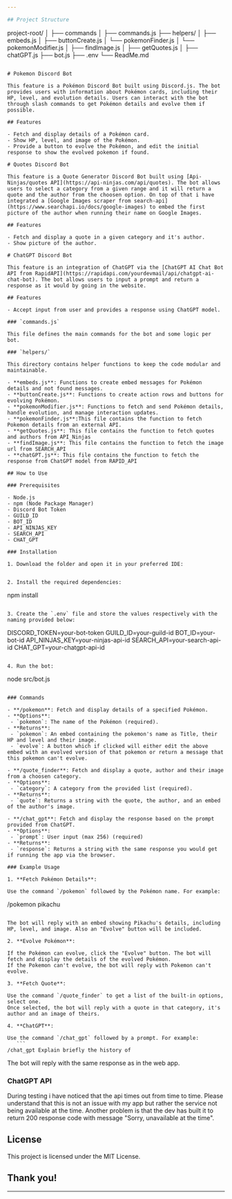 ```yaml
---

## Project Structure

```
project-root/
│
├── commands 
│   ├── commands.js
├── helpers/
│   ├── embeds.js
│   ├── buttonCreate.js
│   └── pokemonFinder.js
│   └── pokemonModifier.js
│   ├── findImage.js
│   ├── getQuotes.js
│   ├── chatGPT.js
├── bot.js
├── .env
└── ReadMe.md
```

# Pokemon Discord Bot

This feature is a Pokémon Discord Bot built using Discord.js. The bot provides users with information about Pokémon cards, including their HP, level, and evolution details. Users can interact with the bot through slash commands to get Pokémon details and evolve them if possible.

## Features

- Fetch and display details of a Pokémon card.
- Show HP, level, and image of the Pokémon.
- Provide a button to evolve the Pokémon, and edit the initial response to show the evolved pokemon if found.

# Quotes Discord Bot

This feature is a Quote Generator Discord Bot built using [Api-Ninjas/quotes API](https://api-ninjas.com/api/quotes). The bot allows users to select a category from a given range and it will return a quote and the author from the choosen option. On top of that i have integrated a [Google Images scraper from search-api](https://www.searchapi.io/docs/google-images) to embed the first picture of the author when running their name on Google Images. 

## Features

- Fetch and display a quote in a given category and it's author.
- Show picture of the author.

# ChatGPT Discord Bot

This feature is an integration of ChatGPT via the [ChatGPT AI Chat Bot API from RapidAPI](https://rapidapi.com/yourdevmail/api/chatgpt-ai-chat-bot). The bot allows users to input a prompt and return a response as it would by going in the website.

## Features

- Accept input from user and provides a response using ChatGPT model.
 
### `commands.js`

This file defines the main commands for the bot and some logic per bot.

### `helpers/`

This directory contains helper functions to keep the code modular and maintainable.

- **embeds.js**: Functions to create embed messages for Pokémon details and not found messages.
- **buttonCreate.js**: Functions to create action rows and buttons for evolving Pokémon.
- **pokemonModifier.js**: Functions to fetch and send Pokémon details, handle evolution, and manage interaction updates.
- **pokemonFinder.js**:This file contains the function to fetch Pokemon details from an external API.
- **getQuotes.js**: This file contains the function to fetch quotes and authors from API_Ninjas
- **findImage.js**: This file contains the function to fetch the image url from SEARCH_API
- **chatGPT.js**: This file contains the function to fetch the response from ChatGPT model from RAPID_API

## How to Use

### Prerequisites

- Node.js
- npm (Node Package Manager)
- Discord Bot Token
- GUILD_ID
- BOT_ID
- API_NINJAS_KEY
- SEARCH_API
- CHAT_GPT

### Installation

1. Download the folder and open it in your preferred IDE:


2. Install the required dependencies:

   ```
   npm install
   ```

3. Create the `.env` file and store the values respectively with the naming provided below:

   ```
   DISCORD_TOKEN=your-bot-token
   GUILD_ID=your-guild-id
   BOT_ID=your-bot-id
   API_NINJAS_KEY=your-ninjas-api-id
   SEARCH_API=your-search-api-id
   CHAT_GPT=your-chatgpt-api-id
   ```

4. Run the bot:

   ```
   node src/bot.js
   ```

### Commands

- **/pokemon**: Fetch and display details of a specified Pokémon.
  - **Options**: 
    - `pokemon`: The name of the Pokémon (required).
  - **Returns**: 
    - `pokemon`: An embed containing the pokemon's name as Title, their HP and level and their image.
    - `evolve`: A button which if clicked will either edit the above embed with an evolved version of that pokemon or return a message that this pokemon can't evolve.

- **/quote_finder**: Fetch and display a quote, author and their image from a choosen category.
  - **Options**: 
    - `category`: A category from the provided list (required).
  - **Returns**: 
    - `quote`: Returns a string with the quote, the author, and an embed of the author's image.

- **/chat_gpt**: Fetch and display the response based on the prompt provided from ChatGPT.
  - **Options**: 
    - `prompt`: User input (max 256) (required)
  - **Returns**: 
    - `response`: Returns a string with the same response you would get if running the app via the browser.

### Example Usage

1. **Fetch Pokémon Details**:

   Use the command `/pokemon` followed by the Pokémon name. For example:

   ```
   /pokemon pikachu
   ```

   The bot will reply with an embed showing Pikachu's details, including HP, level, and image. Also an "Evolve" button will be included.

2. **Evolve Pokémon**:

   If the Pokémon can evolve, click the "Evolve" button. The bot will fetch and display the details of the evolved Pokémon.
   If the Pokemon can't evolve, the bot will reply with Pokemon can't evolve.

3. **Fetch Quote**:

   Use the command `/quote_finder` to get a list of the built-in options, select one.
   Once selected, the bot will reply with a quote in that category, it's author and an image of theirs.
   
4. **ChatGPT**:

   Use the command `/chat_gpt` followed by a prompt. For example:
      ```
   /chat_gpt Explain briefly the history of 
   ```
   The bot will reply with the same response as in the web app. 

### ChatGPT API

During testing i have noticed that the api times out from time to time. Please understand that this is not an issue with my app but rather the service not being available at the time. Another problem is that the dev has built it to return 200 response code with message "Sorry, unavailable at the time".

## License

This project is licensed under the MIT License.


## Thank you!
---
```

